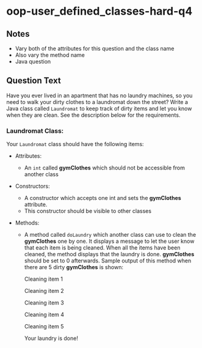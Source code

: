# oop-user_defined_classes-hard-q4

## Notes

- Vary both of the attributes for this question and the class name
- Also vary the method name
- Java question

## Question Text

Have you ever lived in an apartment that has no laundry machines, so you need to walk your dirty clothes to a laundromat
down the street? Write a Java class called `Laundromat` to keep track of dirty items and let you know when they are 
clean. See the description below for the requirements.

### Laundromat Class:

Your `Laundromat` class should have the following items:

- Attributes:
    - An `int` called **gymClothes** which should not be accessible from another class

- Constructors:
    - A constructor which accepts one int and sets the **gymClothes** attribute.
    - This constructor should be visible to other classes

- Methods:
    - A method called `doLaundry` which another class can use to clean the **gymClothes** one by one. It displays a 
      message to let the user know that each item is being cleaned. When all the items have been cleaned, the method 
      displays that the laundry is done. **gymClothes** should be set to 0 afterwards. Sample output of this method when 
      there are 5 dirty **gymClothes** is shown:

      Cleaning item 1
  
      Cleaning item 2
  
      Cleaning item 3
  
      Cleaning item 4
  
      Cleaning item 5
  
      Your laundry is done!

